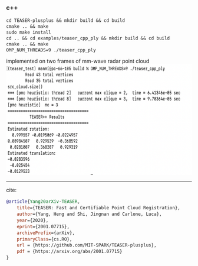 ### c++

    cd TEASER-plusplus && mkdir build && cd build
    cmake .. && make
    sudo make install
    cd .. && cd examples/teaser_cpp_ply && mkdir build && cd build
    cmake .. && make
    OMP_NUM_THREADS=9 ./teaser_cpp_ply



implemented on two frames of mm-wave radar point cloud
<img src="https://github.com/Enzo-MiMan/TEASER-plusplus-1/blob/master/images/mm-wave.png" width="650" height="300"/>






--------------------

cite:
```bibtex
@article{Yang20arXiv-TEASER,
    title={TEASER: Fast and Certifiable Point Cloud Registration},
    author={Yang, Heng and Shi, Jingnan and Carlone, Luca},
    year={2020},
    eprint={2001.07715},
    archivePrefix={arXiv},
    primaryClass={cs.RO},
    url = {https://github.com/MIT-SPARK/TEASER-plusplus},
    pdf = {https://arxiv.org/abs/2001.07715}
}
```
